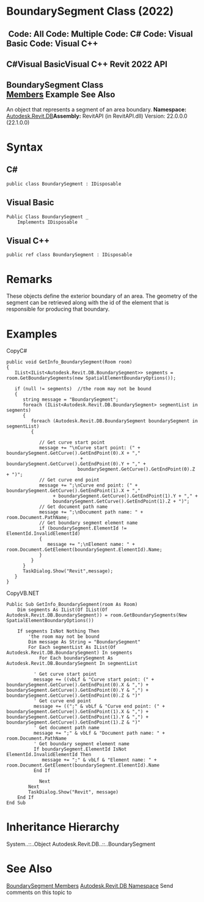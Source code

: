 # BoundarySegment Class (2022)

﻿
 Code: All Code: Multiple Code: C# Code: Visual Basic Code: Visual C++   
---  
C#Visual BasicVisual C++
Revit 2022 API  
---  
BoundarySegment Class  
[Members](3661349e-41e4-b2d7-5c4a-21e002d6b762.md "BoundarySegment Members") Example See Also  
---  
An object that represents a segment of an area boundary. 
**Namespace:** [Autodesk.Revit.DB](87546ba7-461b-c646-cbb1-2cb8f5bff8b2.md "Autodesk.Revit.DB Namespace")**Assembly:** RevitAPI (in RevitAPI.dll) Version: 22.0.0.0 (22.1.0.0)
# Syntax
C#  
---  
```text
public class BoundarySegment : IDisposable
```
  
Visual Basic  
---  
```text
Public Class BoundarySegment _
	Implements IDisposable
```
  
Visual C++  
---  
```text
public ref class BoundarySegment : IDisposable
```
  
# Remarks
These objects define the exterior boundary of an area. The geometry of the segment can be retrieved along with the id of the element that is responsible for producing that boundary. 
# Examples
CopyC#
```text
public void GetInfo_BoundarySegment(Room room)
{
   IList<IList<Autodesk.Revit.DB.BoundarySegment>> segments = room.GetBoundarySegments(new SpatialElementBoundaryOptions());

   if (null != segments)  //the room may not be bound
   {
      string message = "BoundarySegment";
      foreach (IList<Autodesk.Revit.DB.BoundarySegment> segmentList in segments)
      {
         foreach (Autodesk.Revit.DB.BoundarySegment boundarySegment in segmentList)
         {

            // Get curve start point
            message += "\nCurve start point: (" + boundarySegment.GetCurve().GetEndPoint(0).X + ","
                           + boundarySegment.GetCurve().GetEndPoint(0).Y + "," +
                          boundarySegment.GetCurve().GetEndPoint(0).Z + ")";
            // Get curve end point
            message += ";\nCurve end point: (" + boundarySegment.GetCurve().GetEndPoint(1).X + ","
                 + boundarySegment.GetCurve().GetEndPoint(1).Y + "," +
                 boundarySegment.GetCurve().GetEndPoint(1).Z + ")";
            // Get document path name
            message += ";\nDocument path name: " + room.Document.PathName;
            // Get boundary segment element name
            if (boundarySegment.ElementId != ElementId.InvalidElementId)
            {
               message += ";\nElement name: " + room.Document.GetElement(boundarySegment.ElementId).Name;
            }
         }
      }
      TaskDialog.Show("Revit",message);
   }
}
```

CopyVB.NET
```text
Public Sub GetInfo_BoundarySegment(room As Room)
    Dim segments As IList(Of IList(Of Autodesk.Revit.DB.BoundarySegment)) = room.GetBoundarySegments(New SpatialElementBoundaryOptions())

    If segments IsNot Nothing Then
        'the room may not be bound
        Dim message As String = "BoundarySegment"
        For Each segmentList As IList(Of Autodesk.Revit.DB.BoundarySegment) In segments
            For Each boundarySegment As Autodesk.Revit.DB.BoundarySegment In segmentList

          ' Get curve start point
          message += ((vbLf & "Curve start point: (" + boundarySegment.GetCurve().GetEndPoint(0).X & ",") + boundarySegment.GetCurve().GetEndPoint(0).Y & ",") + boundarySegment.GetCurve().GetEndPoint(0).Z & ")"
          ' Get curve end point
          message += ((";" & vbLf & "Curve end point: (" + boundarySegment.GetCurve().GetEndPoint(1).X & ",") + boundarySegment.GetCurve().GetEndPoint(1).Y & ",") + boundarySegment.GetCurve().GetEndPoint(1).Z & ")"
          ' Get document path name
          message += ";" & vbLf & "Document path name: " + room.Document.PathName
          ' Get boundary segment element name
          If boundarySegment.ElementId IsNot ElementId.InvalidElementId Then
             message += ";" & vbLf & "Element name: " + room.Document.GetElement(boundarySegment.ElementId).Name
          End If

            Next
        Next
        TaskDialog.Show("Revit", message)
    End If
End Sub
```

# Inheritance Hierarchy
System..::..Object Autodesk.Revit.DB..::..BoundarySegment
# See Also
[BoundarySegment Members](3661349e-41e4-b2d7-5c4a-21e002d6b762.md "BoundarySegment Members")
[Autodesk.Revit.DB Namespace](87546ba7-461b-c646-cbb1-2cb8f5bff8b2.md "Autodesk.Revit.DB Namespace")
Send comments on this topic to 